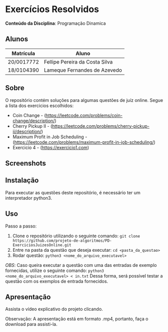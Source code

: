 # Exercícios Resolvidos

**Conteúdo da Disciplina**: Programação Dinamica

## Alunos

|Matrícula | Aluno |
| -- | -- |
| 20/0017772  |  Fellipe Pereira da Costa Silva |
| 18/0104390  |  Lameque Fernandes de Azevedo |

## Sobre 

O repositório contém soluções para algumas questões de juíz online. Segue a lista dos exercicios escolhidos:

- Coin Change - (https://leetcode.com/problems/coin-change/description/)
- Cherry Pickup II - (https://leetcode.com/problems/cherry-pickup-ii/description/)
- Maximum Profit in Job Scheduling - (https://leetcode.com/problems/maximum-profit-in-job-scheduling/)
- Exercicio 4 - (https://exercicio1.com)

## Screenshots

## Instalação 
Para executar as questões deste repositório, é necessário ter um interpretador python3.

## Uso 

Passo a passo:
1. Clone o repositório utilizando o seguinte comando: ```git clone https://github.com/projeto-de-algoritmos/PD-ExerciciosJuizesOnline.git```
2. Entre na pasta da questão que deseja executar: ```cd <pasta_da_questao>```
3. Rodar questão: ```python3 <nome_do_arquivo_executavel>```

*OBS*: Caso queira executar a questão com uma das entradas de exemplo fornecidas, utilize o seguinte comando: ```python3 <nome_do_arquivo_executavel> < in.txt``` 
Dessa forma, será possível testar a questão com os exemplos de entrada fornecidos.

## Apresentação

Assista o vídeo explicativo do projeto clicando.

Observação: A apresentação está em formato .mp4, portanto, faça o download para assisti-la.